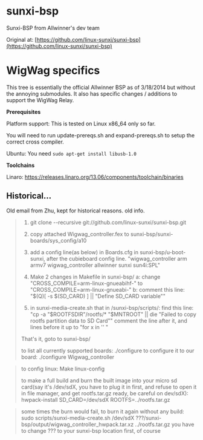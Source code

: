 sunxi-bsp 
===========

Sunxi-BSP from Allwinner's dev team

Original at: [https://github.com/linux-sunxi/sunxi-bsp](https://github.com/linux-sunxi/sunxi-bsp)

WigWag specifics
===========
This tree is essentially the official Allwinner BSP as of 3/18/2014 but without the annoying submodules. It also has specific changes / additions to support the WigWag Relay.

**Prerequisites**

Platform support: This is tested on Linux x86_64 only so far.

You will need to run update-prereqs.sh and expand-prereqs.sh to setup the correct cross compiler.

Ubuntu: You need <code>sudo apt-get install libusb-1.0</code>

**Toolchains**

Linaro: https://releases.linaro.org/13.06/components/toolchain/binaries


Historical...
-----------

Old email from Zhu, kept for historical reasons. old info.

> 1. git clone --recursive git://github.com/linux-sunxi/sunxi-bsp.git
>
> 2. copy attached Wigwag_controller.fex to sunxi-bsp/sunxi-boards/sys_config/a10
>
> 3. add a config line(as below) in Boards.cfg in sunxi-bsp/u-boot-sunxi, after the cubieboard config line.
>  "wigwag_controller			 arm         armv7       wigwag_controller   allwinner      sunxi       sun4i:SPL"
>
> 4. Make 2 changes in Makefile in sunxi-bsp/
> a: change "CROSS_COMPILE=arm-linux-gnueabihf-" to "CROSS_COMPILE=arm-linux-gnueabi-"
> b: comment this line: "$(Q)[ -s $(SD_CARD) ] || "Define SD_CARD variable""
>
> 5. in sunxi-media-create.sh that in /sunxi-bsp/scripts/:
> find this line: "cp -a "$ROOTFSDIR"/rootfs/* "$MNTROOT" || die "Failed to copy rootfs partition data to SD Card""
> comment the line after it, and lines before it up to "for x in '' \"
> 
> That's it, goto to sunxi-bsp/
> 
> to list all currently supported boards: ./configure 
> to configure it to our board: ./configure Wigwag_controller

> to config linux: Make linux-config
> 
> to make a full build and burn the built image into your micro sd card(say it's /dev/sdX, you have to plug it in first, and refuse to open it in file manager, and get rootfs.tar.gz ready, be careful on dev/sdX): 
> hwpack-install SD_CARD=/dev/sdX ROOTFS=../rootfs.tar.gz

> some times the burn would fail, to burn it again without any build: 
> sudo scripts/sunxi-media-create.sh /dev/sdX ???/sunxi-bsp/output/wigwag_controller_hwpack.tar.xz ../rootfs.tar.gz
> you have to change ??? to your sunxi-bsp location first, of course
